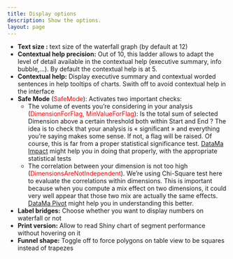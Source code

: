 ```yaml
---
title: Display options
description: Show the options.
layout: page
---
```


* **Text size :** text size of the waterfall graph (by default at 12)
* **Contextual help precision:** Out of 10, this ladder allows to adapt the level of detail available in the contextual help (executive summary, info bubble,…). By default the contextual help is at 5.
* **Contextual help:** Display executive summary and contextual worded sentences in help tooltips of charts. Swith off to avoid contextual help in the interface
* **Safe Mode** (<span style="color:red">SafeMode</span>): Activates two important checks:
    * The volume of events you’re considering in your analysis (<span style="color:red">DimensionForFlag, MinValueForFlag</span>): Is the total sum of selected Dimension above a certain threshold both within Start and End ? The idea is to check that your analysis is « significant » and everything you’re saying makes some sense. If not, a flag will be raised. Of course, this is far from a proper statistical significance test. [DataMa Impact]({{site.url}}{{site.baseurl}}/core_app/impact) might help you in doing that properly, with the appropriate statistical tests
    * The correlation between your dimension is not too high (<span style="color:red">DimensionsAreNotIndependent</span>). We’re using Chi-Square test here to evaluate the correlations within dimensions. This is important because when you compute a mix effect on two dimensions, it could very well appear that those two mix are actually the same effects. [DataMa Pivot]({{site.url}}{{site.baseurl}}/core_app/pivot) might help you in understanding this better.
* **Label bridges:** Choose whether you want to display numbers on waterfall or not
* **Print version:** Allow to read Shiny chart of segment performance without hovering on it
* **Funnel shape:** Toggle off to force polygons on table view to be squares instead of trapezes
